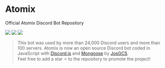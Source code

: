 # Atomix
Official Atomix Discord Bot Repository

[![](https://img.shields.io/badge/discord.js-v12.2.0-blue.svg?logo=npm)](https://github.com/discordjs)
[![](https://img.shields.io/badge/patreon-donate-orange.svg)](https://www.patreon.com/JosGCS)
[![](https://www.codefactor.io/repository/github/JosGCS/Atomix/badge)](https://www.codefactor.io/repository/github/JosGCS/Atomix)

> This bot was used by more than 24,000 Discord users and more than 100 servers.
Atomix is now an open source Discord bot coded in JavaScript with [Discord.js](https://discord.js.org) and [Mongoose](https://mongoosejs.com/docs/api.html) by [JosGCS](https://github.com/JosGCS).  
Feel free to add a star ⭐ to the repository to promote the project!
